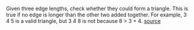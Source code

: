 Given three edge lengths, check whether they could form a triangle. This is true if no edge is longer than the other two added together. For example, 3 4 5 is a valid triangle, but 3 4 8 is not because 8 > 3 + 4. [source](http://golf.shinh.org/p.rb?Triangle+Inequality)
